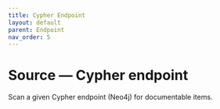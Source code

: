```yaml
---
title: Cypher Endpoint
layout: default
parent: Endpoint
nav_order: 5
---
```


# Source &mdash; Cypher endpoint

Scan a given Cypher endpoint (Neo4j) for documentable items.
